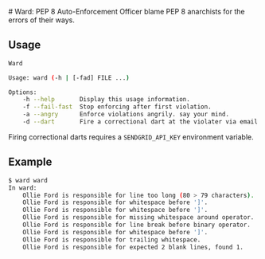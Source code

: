 # Ward: PEP 8 Auto-Enforcement Officer
blame PEP 8 anarchists for the errors of their ways.

## Usage
```sh
Ward

Usage: ward (-h | [-fad] FILE ...)

Options:
    -h --help       Display this usage information.
    -f --fail-fast  Stop enforcing after first violation.
    -a --angry      Enforce violations angrily. say your mind.
    -d --dart       Fire a correctional dart at the violater via email.
```

Firing correctional darts requires a `SENDGRID_API_KEY` environment variable.

## Example
```sh
$ ward ward
In ward:
    Ollie Ford is responsible for line too long (80 > 79 characters).
    Ollie Ford is responsible for whitespace before ']'.
    Ollie Ford is responsible for whitespace before ']'.
    Ollie Ford is responsible for missing whitespace around operator.
    Ollie Ford is responsible for line break before binary operator.
    Ollie Ford is responsible for whitespace before ']'.
    Ollie Ford is responsible for trailing whitespace.
    Ollie Ford is responsible for expected 2 blank lines, found 1.
```
